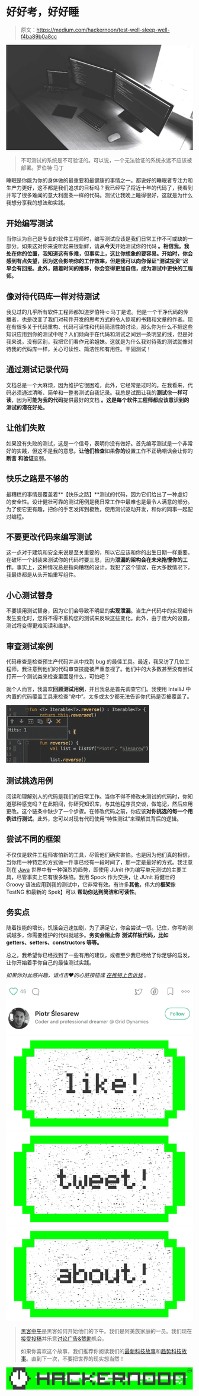 # 好好考，好好睡

> 原文：<https://medium.com/hackernoon/test-well-sleep-well-f4ba89b0a8cc>

![](img/9b7efcd36e798b8deb977a2b770de4f0.png)

> 不可测试的系统是不可验证的。可以说，一个无法验证的系统永远不应该被部署。罗伯特·马丁

睡眠是你能为你的身体做的最重要和最健康的事情之一。都说好的睡眠者专注力和生产力更好，这不都是我们追求的目标吗？我已经写了将近十年的代码了，我看到并写了很多难闻的意大利面条一样的代码。测试让我晚上睡得很好，这就是为什么我想分享我的想法和实践。

## 开始编写测试

当你认为自己是专业的软件工程师时，编写测试应该是我们日常工作不可或缺的一部分。如果这对你来说听起来很新鲜，请**从今天**开始测试你的代码 **。相信我。我处在你的位置，我知道这有多难，但事实上，这比你想象的要容易。开始时，你会感到有点失望，因为这会影响你的工作效率，但是我可以向你保证“测试投资”迟早会有回报。此外，随着时间的推移，你会变得更加自信，成为测试中更快的工程师。**

## 像对待代码库一样对待测试

我见过的几乎所有软件工程师都知道罗伯特·c·马丁是谁。他是一个干净代码的传播者，也是改变了我们对软件开发的思考方式的令人惊叹的书籍和文章的作者。现在有很多关于代码重构、代码可读性和代码简洁性的讨论，那么你为什么不把这些知识应用到你的测试中呢？人们倾向于在代码和测试之间划一条明显的线，但是对我来说，没有区别，我把它们看作兄弟姐妹。这就是为什么我对待我的测试就像对待我的代码库一样，关心可读性、简洁性和有用性。干固测试！

## 通过测试记录代码

文档总是一个大麻烦，因为维护它很困难，此外，它经常是过时的。在我看来，代码必须通过清晰、简单和一整套测试自我记录。我总是试图让我的**测试**像**一样可读**，因为**可能为我的代码**提供最好的文档 **。这是每个软件工程师都应该意识到的测试的潜在好处。**

## 让他们失败

如果没有失败的测试，这是一个信号，表明你没有做好。首先编写测试是一个非常好的实践，但这不是我的意思。**让他们检查**如果**你的**设置工作不正确嘲讽会让你的**断言** **和验证**变弱。

## 快乐之路是不够的

最糟糕的事情是覆盖着**【快乐之路】**测试的代码，因为它们给出了一种虚幻的安全性。设计健壮可靠的测试用例是我日常工作中最难也是最令人满意的部分。为了使它更有趣，把你的手艺发挥到极致，使用测试驱动开发，和你的同事一起配对编程。

## 不要更改代码来编写测试

这一点对于建筑和安全来说是至关重要的，所以它应该和你的出生日期一样重要。在破坏一个封装来测试你的代码时要三思，因为**泄漏的架构会在未来拖慢你的工作**。事实上，这种情况总是指向糟糕的设计。我犯了这个错误，在大多数情况下，我最终都是从头开始重写组件。

## 小心测试替身

不要误用测试替身，因为它们会导致不明显的**实现泄漏**。当生产代码中的实现细节发生变化时，您将不得不重构您的测试来反映这些变化。此外，由于庞大的设置，测试将变得更难阅读和维护。

## 审查测试**案例**

代码审查是检查预生产代码并从中找到 bug 的最佳工具。最近，我采访了几位工程师，我注意到他们的代码审查技能被严重忽视了。他们中的大多数甚至没有尝试打开一个测试类来检查里面是什么，可怕吧？

就个人而言，我喜欢**回顾测试用例**，并且我总是首先调查它们。我使用 IntelliJ 中内置的代码覆盖工具来检查“命中”。太多或太少都无法告诉你代码是否被覆盖了。

![](img/5aaebd85b5d2875d6348b1e20492cf61.png)

## 测试挑选用例

阅读和理解别人的代码是我们的日常工作。当你不得不修改未测试的代码时，你知道那种感觉吗？在此期间，你研究知识库，与其他程序员交谈，做笔记，然后应用更改。这个链条中缺少了一个步骤。在修改代码之前，你应该**对你挑选的每一个用例进行测试**。此外，您可以对现有代码使用“特性测试”来理解其背后的逻辑。

## 尝试不同的框架

不仅仅是软件工程师害怕新的工具，尽管他们确实害怕。也是因为他们真的相信，当你用一种特定的方式做一件事已经有一段时间了，那一定是最好的方式。我注意到在 [Java](https://hackernoon.com/tagged/java) 世界中有一种强烈的趋势，即使用 JUnit 作为编写单元测试的主要工具，尽管事实上它有很多缺陷。我用 Spock 作为交换，让 JUnit 将健壮的 Groovy 语法应用到我的测试中，它非常有效。有许多**其他**，伟大的**框架**像 TestNG 和最新的 Spek】可以 **帮助你达到简洁和可读性**。

## 务实点

随着技能的增长，饥饿会迅速加剧，为了满足它，你会尝试一切。记住，你写的测试越多，你需要维护的代码就越多。**务实会阻止你** **测试样板代码，比如 getters、setters、constructors 等等。**

总之，我希望你已经找到了一些有用的建议，或者至少我已经给了你足够的启发，让你开始着手你自己的最佳测试实践。

*如果你对此感兴趣，请点击❤的心脏按钮或* [*在推特上告诉我*](https://twitter.com/SliskiCode) *。*

![](img/5123adf5cf126c36364d2d8c633cf7aa.png)[![](img/50ef4044ecd4e250b5d50f368b775d38.png)](http://bit.ly/HackernoonFB)[![](img/979d9a46439d5aebbdcdca574e21dc81.png)](https://goo.gl/k7XYbx)[![](img/2930ba6bd2c12218fdbbf7e02c8746ff.png)](https://goo.gl/4ofytp)

> [黑客中午](http://bit.ly/Hackernoon)是黑客如何开始他们的下午。我们是阿美族家庭的一员。我们现在[接受投稿](http://bit.ly/hackernoonsubmission)并乐意[讨论广告&赞助](mailto:partners@amipublications.com)机会。
> 
> 如果你喜欢这个故事，我们推荐你阅读我们的[最新科技故事](http://bit.ly/hackernoonlatestt)和[趋势科技故事](https://hackernoon.com/trending)。直到下一次，不要把世界的现实想当然！

[![](img/be0ca55ba73a573dce11effb2ee80d56.png)](https://goo.gl/Ahtev1)